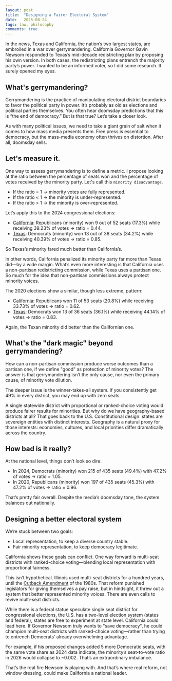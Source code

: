 ```yaml
---
layout: post
title:  "Designing a Fairer Electoral System"
date:   2025-08-24
tags: law, philosophy
comments: true
---
```


In the news, Texas and California, the nation’s two largest states, are embroiled in a war over gerrymandering. California Governor Gavin Newsom responded to Texas’s mid-decade redistricting plan by proposing his own version. In both cases, the redistricting plans entrench the majority party’s power. I wanted to be an informed voter, so I did some research. It surely opened my eyes.

## What's gerrymandering?

Gerrymandering is the practice of manipulating electoral district boundaries to favor the political party in power. It’s probably as old as elections and political parties themselves. You often hear doomsday predictions that this is “the end of democracy.” But is that true? Let’s take a closer look.

As with many political issues, we need to take a giant grain of salt when it comes to how mass media presents them. Free press is essential to democracy, but the mass-media economy often thrives on distortion. After all, doomsday sells. 

## Let's measure it.

One way to assess gerrymandering is to define a metric. I propose looking at the ratio between the percentage of seats won and the percentage of votes received by the minority party. Let's call this `minority disadvantage`.

* If the ratio = 1 → minority votes are fully represented.
* If the ratio < 1 → the minority is under-represented.
* If the ratio > 1 → the minority is over-represented.

Let’s apply this to the 2024 congressional elections:

* [California](https://en.wikipedia.org/wiki/2024_United_States_House_of_Representatives_elections_in_California): Republicans (minority) won 9 out of 52 seats (17.3%) while receiving 39.23% of votes → ratio = 0.44.
* [Texas](https://en.wikipedia.org/wiki/2024_United_States_House_of_Representatives_elections_in_Texas): Democrats (minority) won 13 out of 38 seats (34.2%) while receiving 40.39% of votes → ratio = 0.85.

So Texas’s minority fared much better than California’s.

In other words, California penalized its minority party far more than Texas did—by a wide margin. What’s even more interesting is that California uses a non-partisan redistricting commission, while Texas uses a partisan one. So much for the idea that non-partisan commissions always protect minority voices.

The 2020 elections show a similar, though less extreme, pattern:
* [California](https://en.wikipedia.org/wiki/2020_United_States_House_of_Representatives_elections_in_California): Republicans won 11 of 53 seats (20.8%) while receiving 33.73% of votes → ratio = 0.62.
* [Texas](https://en.wikipedia.org/wiki/2020_United_States_House_of_Representatives_elections_in_Texas): Democrats won 13 of 36 seats (36.1%) while receiving 44.14% of votes → ratio = 0.83.

Again, the Texan minority did better than the Californian one.

## What's the "dark magic" beyond gerrymandering?

How can a non-partisan commission produce worse outcomes than a partisan one, if we define "good" as protection of minority votes? The answer is that gerrymandering isn’t the only cause, nor even the primary cause, of minority vote dilution.

The deeper issue is the winner-takes-all system. If you consistently get 49% in every district, you may end up with zero seats.

A single statewide district with proportional or ranked-choice voting would produce fairer results for minorities. But why do we have geography-based districts at all? That goes back to the U.S. Constitutional design: states are sovereign entities with distinct interests. Geography is a natural proxy for those interests: economies, cultures, and local priorities differ dramatically across the country.

## How bad is it really?

At the national level, things don’t look so dire:
* In 2024, Democrats (minority) won 215 of 435 seats (49.4%) with 47.2% of votes → ratio = 1.05.
* In 2020, Republicans (minority) won 197 of 435 seats (45.3%) with 47.2% of votes → ratio = 0.96.

That’s pretty fair overall. Despite the media’s doomsday tone, the system balances out nationally.

## Designing a better electoral system

We’re stuck between two goals:
* Local representation, to keep a diverse country stable.
* Fair minority representation, to keep democracy legitimate.

California shows these goals can conflict. One way forward is multi-seat districts with ranked-choice voting—blending local representation with proportional fairness.

This isn’t hypothetical. Illinois used multi-seat districts for a hundred years, until the [Cutback Amendment](https://en.wikipedia.org/wiki/Cutback_Amendment) of the 1980s. That reform punished legislators for giving themselves a pay raise, but in hindsight, it threw out a system that better represented minority voices. There are even calls to revive multi-seat districts.

While there is a federal statue speculate single seat district for congressional elections, the U.S. has a two-level election system (states and federal), states are free to experiment at state level. California could lead here. If Governor Newsom truly wants to "save democracy", he could champion multi-seat districts with ranked-choice voting—rather than trying to entrench Democrats’ already overwhelming advantage.

For example, if his proposed changes added 5 more Democratic seats, with the same vote share as 2024 data indicate, the minority’s seat-to-vote ratio in 2026 would collapse to ~0.002. That’s an extraordinary imbalance.

That’s the real fire Newsom is playing with. And that’s where real reform, not window dressing, could make California a national leader.
